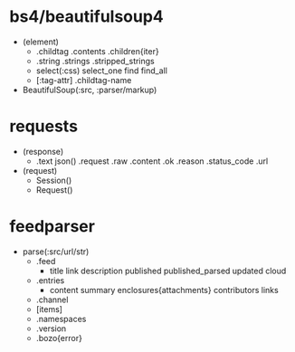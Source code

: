# bs4/beautifulsoup4
- (element)
  - .childtag
    .contents
    .children{iter}
  - .string
    .strings
    .stripped_strings
  - select(:css)
    select_one
    find
    find_all
  - [:tag-attr] .childtag-name
- BeautifulSoup(:src, :parser/markup)
# requests
- (response)
  - .text
    json()
    .request
    .raw
    .content
    .ok
    .reason
    .status_code
    .url
- (request)
  - Session()
  - Request() 
# feedparser
- parse(:src/url/str)
  - .feed
    - title
      link
      description
      published
      published_parsed
      updated
      cloud
  - .entries
    - content
      summary
      enclosures{attachments}
      contributors
      links
  - .channel
  - [items]
  - .namespaces
  - .version
  - .bozo{error}
